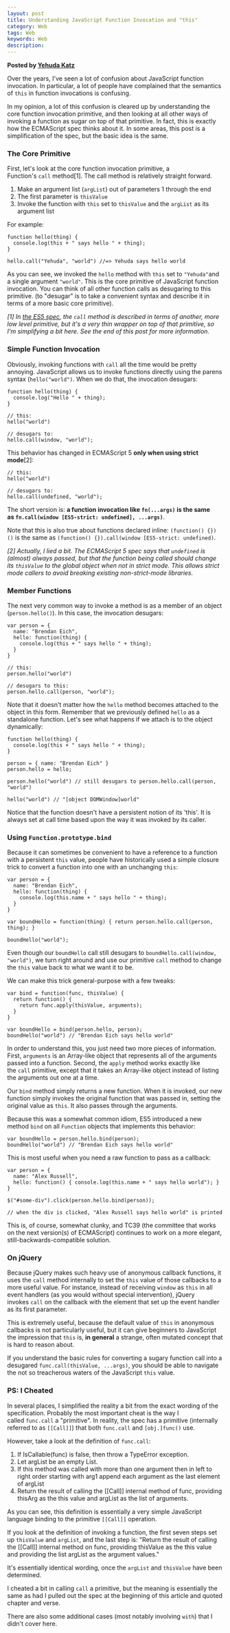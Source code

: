 ```yaml
---  
layout: post  
title: Understanding JavaScript Function Invocation and "this" 
category: Web  
tags: Web  
keywords: Web  
description: 
---  
```


__Posted by [Yehuda Katz](https://yehudakatz.com/2011/08/11/understanding-javascript-function-invocation-and-this/)__  

Over the years, I've seen a lot of confusion about JavaScript function invocation. In particular, a lot of people have complained that the semantics of `this` in function invocations is confusing.

In my opinion, a lot of this confusion is cleared up by understanding the core function invocation primitive, and then looking at all other ways of invoking a function as sugar on top of that primitive. In fact, this is exactly how the ECMAScript spec thinks about it. In some areas, this post is a simplification of the spec, but the basic idea is the same.

### The Core Primitive

First, let's look at the core function invocation primitive, a Function's `call` method[1]. The call method is relatively straight forward.

1. Make an argument list (`argList`) out of parameters 1 through the end
2. The first parameter is `thisValue`
3. Invoke the function with `this` set to `thisValue` and the `argList` as its argument list

For example:

```
function hello(thing) {
  console.log(this + " says hello " + thing);
}

hello.call("Yehuda", "world") //=> Yehuda says hello world

```

As you can see, we invoked the `hello` method with `this` set to `"Yehuda"`and a single argument `"world"`. This is the core primitive of JavaScript function invocation. You can think of all other function calls as desugaring to this primitive. (to "desugar" is to take a convenient syntax and describe it in terms of a more basic core primitive).

*[1] In [the ES5 spec](http://es5.github.com/#x15.3.4.4), the `call` method is described in terms of another, more low level primitive, but it's a very thin wrapper on top of that primitive, so I'm simplifying a bit here. See the end of this post for more information.*

### Simple Function Invocation

Obviously, invoking functions with `call` all the time would be pretty annoying. JavaScript allows us to invoke functions directly using the parens syntax (`hello("world")`. When we do that, the invocation desugars:

```
function hello(thing) {
  console.log("Hello " + thing);
}

// this:
hello("world")

// desugars to:
hello.call(window, "world");

```

This behavior has changed in ECMAScript 5 **only when using strict mode**[2]:

```
// this:
hello("world")

// desugars to:
hello.call(undefined, "world");

```

The short version is: **a function invocation like `fn(...args)` is the same as `fn.call(window [ES5-strict: undefined], ...args)`**.

Note that this is also true about functions declared inline: `(function() {})()` is the same as `(function() {}).call(window [ES5-strict: undefined)`.

*[2] Actually, I lied a bit. The ECMAScript 5 spec says that `undefined` is (almost) always passed, but that the function being called should change its `thisValue` to the global object when not in strict mode. This allows strict mode callers to avoid breaking existing non-strict-mode libraries.*

### Member Functions

The next very common way to invoke a method is as a member of an object (`person.hello()`). In this case, the invocation desugars:

```
var person = {
  name: "Brendan Eich",
  hello: function(thing) {
    console.log(this + " says hello " + thing);
  }
}

// this:
person.hello("world")

// desugars to this:
person.hello.call(person, "world");

```

Note that it doesn't matter how the `hello` method becomes attached to the object in this form. Remember that we previously defined `hello` as a standalone function. Let's see what happens if we attach is to the object dynamically:

```
function hello(thing) {
  console.log(this + " says hello " + thing);
}

person = { name: "Brendan Eich" }
person.hello = hello;

person.hello("world") // still desugars to person.hello.call(person, "world")

hello("world") // "[object DOMWindow]world"

```

Notice that the function doesn't have a persistent notion of its 'this'. It is always set at call time based upon the way it was invoked by its caller.

### Using `Function.prototype.bind`

Because it can sometimes be convenient to have a reference to a function with a persistent `this` value, people have historically used a simple closure trick to convert a function into one with an unchanging `this`:

```
var person = {
  name: "Brendan Eich",
  hello: function(thing) {
    console.log(this.name + " says hello " + thing);
  }
}

var boundHello = function(thing) { return person.hello.call(person, thing); }

boundHello("world");

```

Even though our `boundHello` call still desugars to `boundHello.call(window, "world")`, we turn right around and use our primitive `call` method to change the `this` value back to what we want it to be.

We can make this trick general-purpose with a few tweaks:

```
var bind = function(func, thisValue) {
  return function() {
    return func.apply(thisValue, arguments);
  }
}

var boundHello = bind(person.hello, person);
boundHello("world") // "Brendan Eich says hello world"

```

In order to understand this, you just need two more pieces of information. First, `arguments` is an Array-like object that represents all of the arguments passed into a function. Second, the `apply` method works exactly like the `call` primitive, except that it takes an Array-like object instead of listing the arguments out one at a time.

Our `bind` method simply returns a new function. When it is invoked, our new function simply invokes the original function that was passed in, setting the original value as `this`. It also passes through the arguments.

Because this was a somewhat common idiom, ES5 introduced a new method `bind` on all `Function` objects that implements this behavior:

```
var boundHello = person.hello.bind(person);
boundHello("world") // "Brendan Eich says hello world"

```

This is most useful when you need a raw function to pass as a callback:

```
var person = {
  name: "Alex Russell",
  hello: function() { console.log(this.name + " says hello world"); }
}

$("#some-div").click(person.hello.bind(person));

// when the div is clicked, "Alex Russell says hello world" is printed

```

This is, of course, somewhat clunky, and TC39 (the committee that works on the next version(s) of ECMAScript) continues to work on a more elegant, still-backwards-compatible solution.

### On jQuery

Because jQuery makes such heavy use of anonymous callback functions, it uses the `call` method internally to set the `this` value of those callbacks to a more useful value. For instance, instead of receiving `window` as `this` in all event handlers (as you would without special intervention), jQuery invokes `call` on the callback with the element that set up the event handler as its first parameter.

This is extremely useful, because the default value of `this` in anonymous callbacks is not particularly useful, but it can give beginners to JavaScript the impression that `this` is, **in general** a strange, often mutated concept that is hard to reason about.

If you understand the basic rules for converting a sugary function call into a desugared `func.call(thisValue, ...args)`, you should be able to navigate the not so treacherous waters of the JavaScript `this` value.


### PS: I Cheated

In several places, I simplified the reality a bit from the exact wording of the specification. Probably the most important cheat is the way I called `func.call` a "primitive". In reality, the spec has a primitive (internally referred to as `[[Call]]`) that both `func.call` and `[obj.]func()` use.

However, take a look at the definition of `func.call`:

1. If IsCallable(func) is false, then throw a TypeError exception.
2. Let argList be an empty List.
3. If this method was called with more than one argument then in left to right order starting with arg1 append each argument as the last element of argList
4. Return the result of calling the [[Call]] internal method of func, providing thisArg as the this value and argList as the list of arguments.

As you can see, this definition is essentially a very simple JavaScript language binding to the primitive `[[Call]]` operation.

If you look at the definition of invoking a function, the first seven steps set up `thisValue` and `argList`, and the last step is: "Return the result of calling the [[Call]] internal method on func, providing thisValue as the this value and providing the list argList as the argument values."

It's essentially identical wording, once the `argList` and `thisValue` have been determined.

I cheated a bit in calling `call` a primitive, but the meaning is essentially the same as had I pulled out the spec at the beginning of this article and quoted chapter and verse.

There are also some additional cases (most notably involving `with`) that I didn't cover here.


